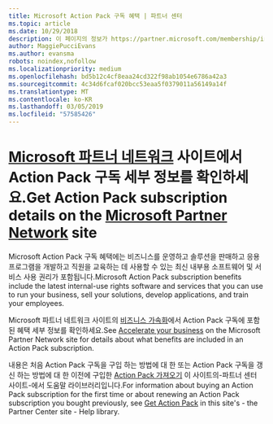 ```yaml
---
title: Microsoft Action Pack 구독 혜택 | 파트너 센터
ms.topic: article
ms.date: 10/29/2018
description: 이 페이지의 정보가 https://partner.microsoft.com/membership/internal-use-software로 이동했습니다.
author: MaggiePucciEvans
ms.author: evansma
robots: noindex,nofollow
ms.localizationpriority: medium
ms.openlocfilehash: bd5b12c4cf8eaa24cd322f98ab1054e6786a42a3
ms.sourcegitcommit: 4c34d6fcaf020bcc53eaa5f0379011a56149a14f
ms.translationtype: MT
ms.contentlocale: ko-KR
ms.lasthandoff: 03/05/2019
ms.locfileid: "57585426"
---
```

# <a name="get-action-pack-subscription-details-on-the-microsoft-partner-networkhttpspartnermicrosoftcommembershipinternal-use-software-site"></a><span data-ttu-id="10df7-103">[Microsoft 파트너 네트워크](https://partner.microsoft.com/membership/internal-use-software) 사이트에서 Action Pack 구독 세부 정보를 확인하세요.</span><span class="sxs-lookup"><span data-stu-id="10df7-103">Get Action Pack subscription details on the [Microsoft Partner Network](https://partner.microsoft.com/membership/internal-use-software) site</span></span> 

<span data-ttu-id="10df7-104">Microsoft Action Pack 구독 혜택에는 비즈니스를 운영하고 솔루션을 판매하고 응용 프로그램을 개발하고 직원을 교육하는 데 사용할 수 있는 최신 내부용 소프트웨어 및 서비스 사용 권리가 포함됩니다.</span><span class="sxs-lookup"><span data-stu-id="10df7-104">Microsoft Action Pack subscription benefits include the latest internal-use rights software and services that you can use to run your business, sell your solutions, develop applications, and train your employees.</span></span>

<span data-ttu-id="10df7-105">Microsoft 파트너 네트워크 사이트의 [비즈니스 가속화](https://partner.microsoft.com/membership/internal-use-software)에서 Action Pack 구독에 포함된 혜택 세부 정보를 확인하세요.</span><span class="sxs-lookup"><span data-stu-id="10df7-105">See [Accelerate your business](https://partner.microsoft.com/membership/internal-use-software) on the Microsoft Partner Network site for details about what benefits are included in an Action Pack subscription.</span></span>   

<span data-ttu-id="10df7-106">내용은 처음 Action Pack 구독을 구입 하는 방법에 대 한 또는 Action Pack 구독을 갱신 하는 방법에 대 한 이전에 구입한 [Action Pack 가져오기](mpn-get-action-pack.md) 이 사이트의-파트너 센터 사이트-에서 도움말 라이브러리입니다.</span><span class="sxs-lookup"><span data-stu-id="10df7-106">For information about buying an Action Pack subscription for the first time or about renewing an Action Pack subscription you bought previously, see [Get Action Pack](mpn-get-action-pack.md) in this site's - the Partner Center site - Help library.</span></span>


